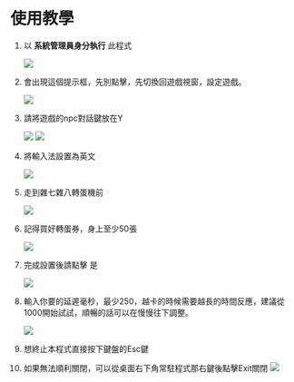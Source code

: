 # 使用教學
1. 以 **系統管理員身分執行** 此程式

    ![](https://i.imgur.com/oPHlHHw.png)
2. 會出現這個提示框，先別點擊，先切換回遊戲視窗，設定遊戲。

    ![](https://i.imgur.com/TQJY9jW.png)

4. 請將遊戲的npc對話鍵放在Y

    ![](https://i.imgur.com/aen070i.png)
    ![](https://i.imgur.com/86cnQtW.png)
3. 將輸入法設置為英文

    ![](https://i.imgur.com/uK7cZE5.png)
5. 走到雜七雜八轉蛋機前

    ![](https://i.imgur.com/Zh3RPa8.png)

7. 記得買好轉蛋券，身上至少50張

    ![](https://i.imgur.com/5j7dqzP.png)

9. 完成設置後請點擊 是

    ![](https://i.imgur.com/IGxg3yU.png)
    
10. 輸入你要的延遲毫秒，最少250，越卡的時候需要越長的時間反應，建議從1000開始試試，順暢的話可以在慢慢往下調整。

    ![](https://i.imgur.com/IT2T4sW.png)

11. 想終止本程式直接按下鍵盤的Esc鍵
12. 如果無法順利關閉，可以從桌面右下角常駐程式那右鍵後點擊Exit關閉
    ![](https://i.imgur.com/i40Rote.png)

